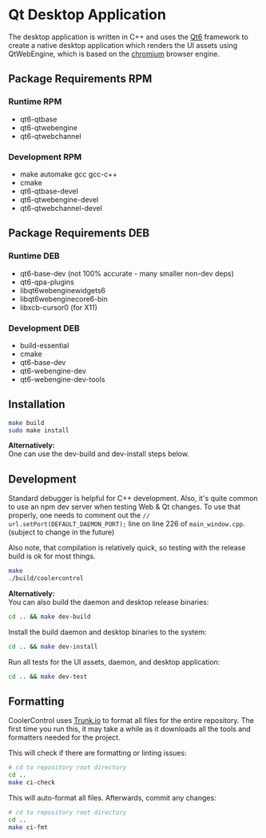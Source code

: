 # Qt Desktop Application

The desktop application is written in C++ and uses the [Qt6](https://www.qt.io/product/qt6)
framework to create a native desktop application which renders the UI assets using QtWebEngine,
which is based on the [chromium](https://www.chromium.org/) browser engine.

## Package Requirements RPM

### Runtime RPM

- qt6-qtbase
- qt6-qtwebengine
- qt6-qtwebchannel

### Development RPM

- make automake gcc gcc-c++
- cmake
- qt6-qtbase-devel
- qt6-qtwebengine-devel
- qt6-qtwebchannel-devel

## Package Requirements DEB

### Runtime DEB

- qt6-base-dev (not 100% accurate - many smaller non-dev deps)
- qt6-qpa-plugins
- libqt6webenginewidgets6
- libqt6webenginecore6-bin
- libxcb-cursor0 (for X11)

### Development DEB

- build-essential
- cmake
- qt6-base-dev
- qt6-webengine-dev
- qt6-webengine-dev-tools

## Installation

```bash
make build
sudo make install
```

**Alternatively:**  
One can use the dev-build and dev-install steps below.

## Development

Standard debugger is helpful for C++ development. Also, it's quite common to use an npm dev server
when testing Web & Qt changes. To use that properly, one needs to comment out the
`// url.setPort(DEFAULT_DAEMON_PORT);` line on line 226 of `main_window.cpp`. (subject to change in
the future)

Also note, that compilation is relatively quick, so testing with the release build is ok for most
things.

```bash
make
./build/coolercontrol
```

**Alternatively:**  
You can also build the daemon and desktop release binaries:

```bash
cd .. && make dev-build
```

Install the build daemon and desktop binaries to the system:

```bash
cd .. && make dev-install
```

Run all tests for the UI assets, daemon, and desktop application:

```bash
cd .. && make dev-test
```

## Formatting

CoolerControl uses [Trunk.io](https://github.com/trunk-io) to format all files for the entire
repository. The first time you run this, it may take a while as it downloads all the tools and
formatters needed for the project.

This will check if there are formatting or linting issues:

```bash
# cd to repository root directory
cd ..
make ci-check
```

This will auto-format all files. Afterwards, commit any changes:

```bash
# cd to repository root directory
cd ..
make ci-fmt
```
